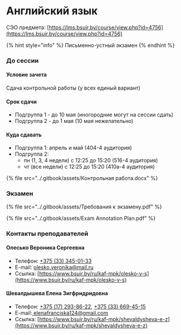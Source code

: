 # Английский язык

СЭО предмета: [https://lms.bsuir.by/course/view.php?id=4756](https://lms.bsuir.by/course/view.php?id=4756)

{% hint style="info" %}
Письменно-устный экзамен
{% endhint %}

### До сессии

#### **Условие зачета**

Сдача контрольной работы (у всех единый вариант)

#### Срок сдачи

* Подгруппа 1 - до 10 мая (иногородние могут на сессии сдать)
* Подгруппа 2 - до 1 мая (10 мая нежелательно)

#### Куда сдавать

* Подгруппа 1: апрель и май (404-4 аудитория)
* Подгруппа 2:
  * пн (1, 3, 4 недели) с 12:25 до 15:20 (516-4 аудитория)
  * чт (все недели) с 12:25 до 15:20 (410а-4 аудитория)

{% file src="../.gitbook/assets/Контрольная работа.docx" %}

### Экзамен

{% file src="../.gitbook/assets/Требования к экзамену.pdf" %}

{% file src="../.gitbook/assets/Exam Annotation Plan.pdf" %}

### Контакты преподавателей

#### Олесько Вероника Сергеевна

* Телефон: [+375 (33) 345-01-33](tel:375333450133)
* E-mail: [olesko.veronika@mail.ru](mailto:olesko.veronika@mail.ru)
* Ссылка: [https://www.bsuir.by/ru/kaf-mpk/olesko-v-s](https://www.bsuir.by/ru/kaf-mpk/olesko-v-s)

#### Шевалдышева Елена Зигфридридовна

* Телефон: [+375 (17) 293-86-22](tel:375172938622), [+375 (33) 669-45-15](tel:375336694515)
* E-mail:[ elenafranciska124@gmail.com](mailto:%20elenafranciska124@gmail.com)
* Ссылка: [https://www.bsuir.by/ru/kaf-mpk/shevaldysheva-e-z](https://www.bsuir.by/ru/kaf-mpk/shevaldysheva-e-z)
